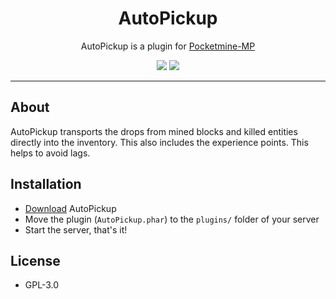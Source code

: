 <h1 align="center">AutoPickup</h1>

<p align="center">
  AutoPickup is a plugin for <a href="https://github.com/pmmp/PocketMine-MP">Pocketmine-MP</a>
</p>

<p align="center">
  <a href="https://poggit.pmmp.io/p/AutoPickup"><img src="https://poggit.pmmp.io/shield.state/AutoPickup"></a> 
  <a href="https://poggit.pmmp.io/p/AutoPickup"><img src="https://poggit.pmmp.io/shield.dl/AutoPickup"></a>
</p>

---

## About
AutoPickup transports the drops from mined blocks and killed entities directly into the inventory.
This also includes the experience points. This helps to avoid lags.

## Installation
- [Download](https://poggit.pmmp.io/p/AutoPickup) AutoPickup
- Move the plugin (`AutoPickup.phar`) to the `plugins/` folder of your server
- Start the server, that's it!

## License
- GPL-3.0
